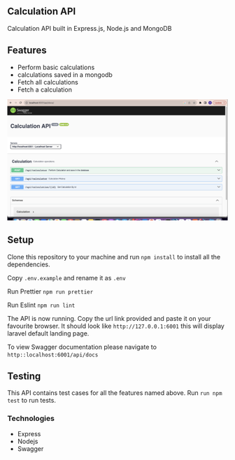 
## Calculation API
Calculation API built in Express.js,  Node.js and MongoDB

## Features
- Perform basic calculations
- calculations saved in a mongodb
- Fetch all calculations
- Fetch a calculation

![Swagger Image](./docs/swagger.png)

## Setup
Clone this repository to your machine and run `npm install` to install all the dependencies.

Copy `.env.example` and rename it as `.env`

Run Prettier
`npm run prettier`

Run Eslint
`npm run lint`


The API is now running. Copy the url link provided and paste it on your favourite
browser. It should look like `http://127.0.0.1:6001` this will display laravel default landing page.

To view Swagger documentation please navigate to `http::localhost:6001/api/docs`


## Testing
This API contains test cases for all the features named above. Run `run npm test` to run tests.

### Technologies
- Express
- Nodejs
- Swagger

